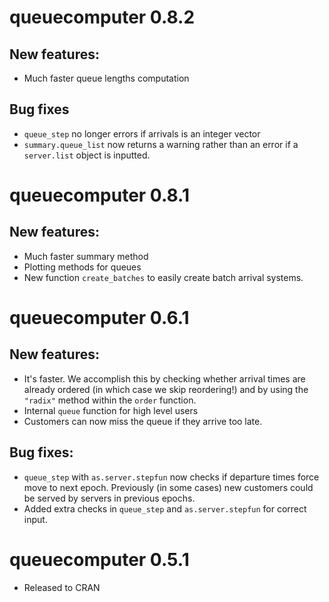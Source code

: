 
# queuecomputer 0.8.2

## New features:

* Much faster queue lengths computation

## Bug fixes
* `queue_step` no longer errors if arrivals is an integer vector
* `summary.queue_list` now returns a warning rather than an error if a `server.list` object is inputted. 


# queuecomputer 0.8.1

## New features: 

* Much faster summary method
* Plotting methods for queues
* New function `create_batches` to easily create batch arrival systems. 

# queuecomputer 0.6.1

## New features:
* It's faster. We accomplish this by checking whether arrival times are already ordered (in which case we skip reordering!) and by using the `"radix"` method within the `order` function. 
* Internal `queue` function for high level users
* Customers can now miss the queue if they arrive too late. 

## Bug fixes:
* `queue_step` with `as.server.stepfun` now checks if departure times force move to next epoch. Previously (in some cases) new customers could be served by servers in previous epochs. 
* Added extra checks in `queue_step` and `as.server.stepfun` for correct input. 

# queuecomputer 0.5.1

* Released to CRAN
